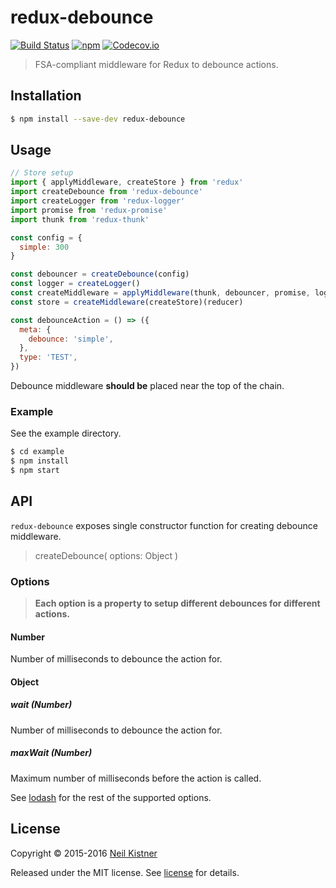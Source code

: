 # redux-debounce

[![Build Status][travis-image]][travis-url]
[![npm][npm-image]][npm-url]
[![Codecov.io][codecov-image]][codecov-url]

> FSA-compliant middleware for Redux to debounce actions.

## Installation

```sh
$ npm install --save-dev redux-debounce
```

## Usage

```javascript
// Store setup
import { applyMiddleware, createStore } from 'redux'
import createDebounce from 'redux-debounce'
import createLogger from 'redux-logger'
import promise from 'redux-promise'
import thunk from 'redux-thunk'

const config = {
  simple: 300
}

const debouncer = createDebounce(config)
const logger = createLogger()
const createMiddleware = applyMiddleware(thunk, debouncer, promise, logger)
const store = createMiddleware(createStore)(reducer)

const debounceAction = () => ({
  meta: {
    debounce: 'simple',
  },
  type: 'TEST',
})
```

Debounce middleware **should be** placed near the top of the chain.

### Example

See the example directory.

```sh
$ cd example
$ npm install
$ npm start
```

## API

`redux-debounce` exposes single constructor function for creating debounce middleware.

> createDebounce( options: Object )

### Options

> **Each option is a property to setup different debounces for different actions.**

#### Number

Number of milliseconds to debounce the action for.

#### Object

##### wait (Number)

Number of milliseconds to debounce the action for.

##### maxWait (Number)

Maximum number of milliseconds before the action is called.

See [lodash][lodash-url] for the rest of the supported options.

## License

Copyright © 2015-2016 [Neil Kistner](//github.com/wyze)

Released under the MIT license. See [license](license) for details.

[lodash-url]: https://lodash.com/docs#debounce

[travis-image]: https://img.shields.io/travis/wyze/redux-debounce.svg?style=flat-square
[travis-url]: https://travis-ci.org/wyze/redux-debounce

[npm-image]: https://img.shields.io/npm/v/redux-debounce.svg?style=flat-square
[npm-url]: https://npmjs.com/package/redux-debounce

[codecov-image]: https://img.shields.io/codecov/c/github/wyze/redux-debounce.svg?style=flat-square
[codecov-url]: https://codecov.io/github/wyze/redux-debounce
